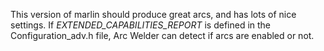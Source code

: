 This version of marlin should produce great arcs, and has lots of nice settings. If *EXTENDED_CAPABILITIES_REPORT* is
defined in the Configuration_adv.h file, Arc Welder can detect if arcs are enabled or not.